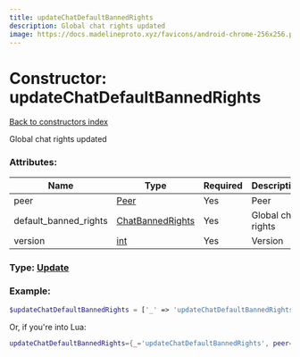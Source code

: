 ```yaml
---
title: updateChatDefaultBannedRights
description: Global chat rights updated
image: https://docs.madelineproto.xyz/favicons/android-chrome-256x256.png
---
```

# Constructor: updateChatDefaultBannedRights  
[Back to constructors index](index.md)



Global chat rights updated

### Attributes:

| Name     |    Type       | Required | Description |
|----------|---------------|----------|-------------|
|peer|[Peer](../types/Peer.md) | Yes|Peer|
|default\_banned\_rights|[ChatBannedRights](../types/ChatBannedRights.md) | Yes|Global chat rights|
|version|[int](../types/int.md) | Yes|Version|



### Type: [Update](../types/Update.md)


### Example:

```php
$updateChatDefaultBannedRights = ['_' => 'updateChatDefaultBannedRights', 'peer' => Peer, 'default_banned_rights' => ChatBannedRights, 'version' => int];
```  


Or, if you're into Lua:

```lua
updateChatDefaultBannedRights={_='updateChatDefaultBannedRights', peer=Peer, default_banned_rights=ChatBannedRights, version=int}

```


